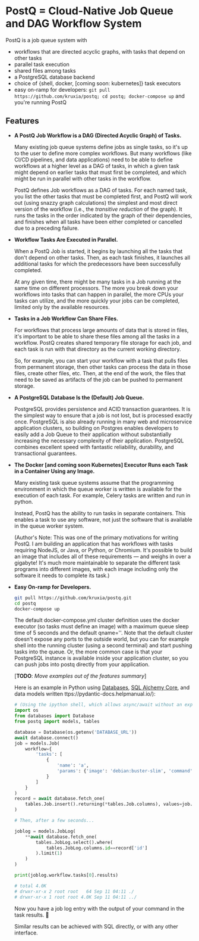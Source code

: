 # PostQ = Cloud-Native Job Queue and DAG Workflow System

PostQ is a job queue system with 

* workflows that are directed acyclic graphs, with tasks that depend on other tasks
* parallel task execution
* shared files among tasks
* a PostgreSQL database backend
* choice of {shell, docker, [coming soon: kubernetes]} task executors
* easy on-ramp for developers: `git pull https://github.com/kruxia/postq; cd postq; docker-compose up` and you're running PostQ

## Features 

* **A PostQ Job Workflow is a DAG (Directed Acyclic Graph) of Tasks.** 

    Many existing job queue systems define jobs as single tasks, so it's up to the user to define more complex workflows. But many workflows (like CI/CD pipelines, and data applications) need to be able to define workflows at a higher level as a DAG of tasks, in which a given task might depend on earlier tasks that must first be completed, and which might be run in parallel with other tasks in the workflow.

    PostQ defines Job workflows as a DAG of tasks. For each named task, you list the other tasks that must be completed first, and PostQ will work out (using snazzy graph calculations) the simplest and most direct version of the workflow (i.e., the _transitive reduction_ of the graph). It runs the tasks in the order indicated by the graph of their dependencies, and finishes when all tasks have been either completed or cancelled due to a preceding failure.

* **Workflow Tasks Are Executed in Parallel.**

    When a PostQ Job is started, it begins by launching all the tasks that don't depend on other tasks. Then, as each task finishes, it launches all additional tasks for which the predecessors have been successfully completed. 
    
    At any given time, there might be many tasks in a Job running at the same time on different processors. <!-- (and soon, using Kubernetes, on different machines). --> The more you break down your workflows into tasks that can happen in parallel, the more CPUs your tasks can utilize, and the more quickly your jobs can be completed, limited only by the available resources.

* **Tasks in a Job Workflow Can Share Files.**

    For workflows that process large amounts of data that is stored in files, it's important to be able to share these files among all the tasks in a workflow. PostQ creates shared temporary file storage for each job, and each task is run with that directory as the current working directory. 
    
    So, for example, you can start your workflow with a task that pulls files from permanent storage, then other tasks can process the data in those files, create other files, etc. Then, at the end of the work, the files that need to be saved as artifacts of the job can be pushed to permanent storage. 

* **A PostgreSQL Database Is the (Default) Job Queue.** 

    PostgreSQL provides persistence and ACID transaction guarantees. It is the simplest way to ensure that a job is not lost, but is processed exactly once. PostgreSQL is also already running in many web and microservice application clusters, so building on Postgres enables developers to easily add a Job Queue to their application without substantially increasing the necessary complexity of their application. PostgreSQL combines excellent speed with fantastic reliability, durability, and transactional guarantees. 

* **The Docker [and coming soon Kubernetes] Executor Runs each Task in a Container Using any Image.** 

    Many existing task queue systems assume that the programming environment in which the queue worker is written is available for the execution of each task. For example, Celery tasks are written and run in python. 
    
    Instead, PostQ has the ability to run tasks in separate containers. This enables a task to use any software, not just the software that is available in the queue worker system.

    (Author's Note: This was one of the primary motivations for writing PostQ. I am building an application that has workflows with tasks requiring NodeJS, or Java, or Python, or Chromium. It's possible to build an image that includes all of these requirements — and weighs in over a gigabyte! It's much more maintainable to separate the different task programs into different images, with each image including only the software it needs to complete its task.)

* **Easy On-ramp for Developers.**
    ```bash
    git pull https://github.com/kruxia/postq.git
    cd postq
    docker-compose up
    ```
    The default docker-compose.yml cluster definition uses the docker executor (so tasks must define an image) with a maximum queue sleep time of 5 seconds and the default qname=''. Note that the default cluster doesn't expose any ports to the outside world, but you can for example shell into the running cluster (using a second terminal) and start pushing tasks into the queue. Or, the more common case is that your PostgreSQL instance is available inside your application cluster, so you can push jobs into postq directly from your application. 
    
    [**TODO**: _Move examples out of the features summary_]

    Here is an example in Python using [Databases](https://encode.io/databases), [SQL Alchemy Core](https://docs.sqlalchemy.org/en/13/core/), and data models written ttps://pydantic-docs.helpmanual.io/):

    ```python
    # (Using the ipython shell, which allows async/await without an explicit event loop.)
    import os
    from databases import Database
    from postq import models, tables
    
    database = Database(os.getenv('DATABASE_URL'))
    await database.connect()
    job = models.Job(
        workflow={
            'tasks': [
                {
                    'name': 'a', 
                    'params': {'image': 'debian:buster-slim', 'command': 'ls -laFh'}
                }
            ]
        }
    )
    record = await database.fetch_one(
        tables.Job.insert().returning(*tables.Job.columns), values=job.dict()
    )
    
    # Then, after a few seconds...

    joblog = models.JobLog(
        **await database.fetch_one(
            tables.JobLog.select().where(
                tables.JobLog.columns.id==record['id']
            ).limit(1)
        )
    )

    print(joblog.workflow.tasks[0].results)

    # total 4.0K
    # drwxr-xr-x 2 root root   64 Sep 11 04:11 ./
    # drwxr-xr-x 1 root root 4.0K Sep 11 04:11 ../
    ```
    Now you have a job log entry with the output of your command in the task results. :tada:

    Similar results can be achieved with SQL directly, or with any other interface.

<!-- * [TODO] **Can use a message broker as the Job Queue.** Applications that need higher performance and throughput than PostgreSQL can provide must be able to shift up to something more performant. For example, RabbitMQ is a very high-performance message broker written in Erlang.

* [TODO] **Can run (persistent) Task workers.** Some Tasks or Task environments (images) are anticipated as being needed continually. In such job environments, the Task workers can be made persistent services that listen to the Job queue for their own Jobs. (In essence, this allows a Task to be a complete sub-workflow being handled by its own Workflow Job queue workers, in which the Tasks are enabled to run inside the Job worker container as subprocesses.) -->

